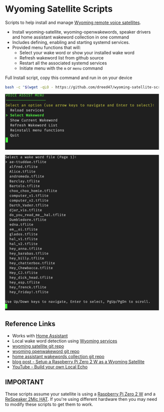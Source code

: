 # Wyoming Satellite Scripts

Scripts to help install and manage [Wyoming remote voice satellites](https://github.com/rhasspy/wyoming-satellite).
* Install wyoming-satellite, wyoming-openwakewords, speaker drivers and home assistant wakeword collection in one command
* Includes defining, enabling and starting systemd services.
* Provided menu functions that will:
  - Select your wake word or show your installed wake word
  - Refresh wakeword list from github source  
  - Restart all the associated systemd services  
  - Initiate menu with the ```m``` or ```menu``` command  


Full Install script, copy this command and run in on your device  
```bash
bash -c "$(wget -qLO - https://github.com/dreed47/wyoming-satellite-scripts/raw/main/scripts/install.sh)"
```

![menu](assets/menu.png)  

![menu](assets/select-wakeword.png)  
## Reference Links
* Works with [Home Assistant](https://www.home-assistant.io/integrations/wyoming)
* Local wake word detection using [Wyoming services](https://github.com/rhasspy/wyoming#wyoming-projects)
* [wyoming satellite git repo](https://github.com/rhasspy/wyoming-satellite)
* [wyoming openwakeword git repo](https://github.com/rhasspy/wyoming-openwakeword)
* [home assistant wakewords collection git repo](https://github.com/fwartner/home-assistant-wakewords-collection) 
* [blog post - Setup a Raspberry Pi Zero 2 W as a Wyoming Satellite](https://www.slacker-labs.com/setup-a-raspberry-pi-zero-2-w-as-a-wyoming-satellite/)
* [YouTube - Build your own Local Echo](https://www.youtube.com/watch?v=Bd9qlR0mPB0)

## IMPORTANT
These scripts assume your satellite is using a [Raspberry Pi Zero 2 W](https://www.raspberrypi.com/products/raspberry-pi-zero-2-w/) and a [ReSpeaker 2Mic HAT](https://wiki.keyestudio.com/Ks0314_keyestudio_ReSpeaker_2-Mic_Pi_HAT_V1.0).  If you're using different hardware then you may need to modify these scripts to get them to work.


